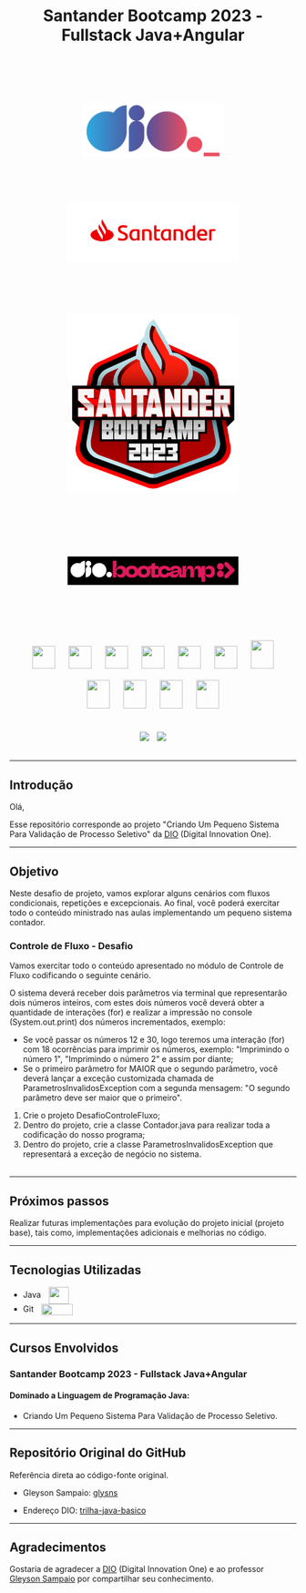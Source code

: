 <div align="center">
    <h1>Santander Bootcamp 2023 - Fullstack Java+Angular</h1>
</div>
<br><br>
<div align="center">
    <img src="assets\images\dio-logo.png" width="250" height="" hspace="50" style="margin:50px"/>
    <img src="assets\images\santander-logo.png" width="300" height="" hspace="25" style="margin:25px"/>
</div>
<br><br>
<div align="center"><img src="assets\images\bootcamp-santander.png" width="300" height="" hspace="" style="margin: 25px"/>
</div>
<br><br>
<div align="center"> <img src="assets\images\bootcamp-dio.png" width="300" height="" hspace="10" style="margin: 50px"/>
</div> 
<br><br>

<div align="center">
    <img src="https://cdn.jsdelivr.net/gh/devicons/devicon/icons/git/git-original.svg" width="40" height="40" hspace="10" style="margin: 10px"/>
    <img src="https://cdn.jsdelivr.net/gh/devicons/devicon/icons/html5/html5-original.svg" width="40" height="40" hspace="10" style="margin: 10px"/>
    <img src="https://cdn.jsdelivr.net/gh/devicons/devicon/icons/css3/css3-original.svg" width="40" height="40" hspace="10" style="margin: 10px"/>
    <img src="https://cdn.jsdelivr.net/gh/devicons/devicon/icons/javascript/javascript-original.svg" width="40" height="40" hspace="10" style="margin: 10px"/>
    <img src="https://cdn.jsdelivr.net/gh/devicons/devicon/icons/typescript/typescript-original.svg" width="40" height="40" hspace="10" style="margin: 10px"/>
    <img src="https://cdn.jsdelivr.net/gh/devicons/devicon/icons/angularjs/angularjs-original.svg" width="40" height="40" hspace="10" style="margin: 10px"/>
    <img src="https://cdn.jsdelivr.net/gh/devicons/devicon/icons/java/java-original.svg" width="40" height="50" hspace="10" style="margin: 10px"/>
    <img src="https://cdn.jsdelivr.net/gh/devicons/devicon/icons/spring/spring-original.svg" width="40" height="50" hspace="10" style="margin: 10px"/>    
    <img src="https://cdn.jsdelivr.net/gh/devicons/devicon/icons/mysql/mysql-original.svg" width="40" height="50" hspace="10" style="margin: 10px"/>
    <img src="https://cdn.jsdelivr.net/gh/devicons/devicon/icons/postgresql/postgresql-original.svg" width="40" height="50" hspace="10" style="margin: 10px"/>
    <img src="https://cdn.jsdelivr.net/gh/devicons/devicon/icons/mongodb/mongodb-original.svg" width="40" height="50" hspace="10" style="margin: 10px"/>          
</div>
<br>

</p>
<div align="center">
    <img src="https://img.shields.io/badge/IN%C3%8DCIO-17%2F08%2F2023-green" hspace="5"/>
    <img src="https://img.shields.io/badge/T%C3%89RMINO-22%2F10%2F2023-red" hspace="5"/>
</div>
<br>
<hr>


## Introdução
Olá,

Esse repositório corresponde ao projeto "Criando Um Pequeno Sistema Para Validação de Processo Seletivo" da [DIO](https://www.dio.me/) (Digital Innovation One).

<hr>

## Objetivo

Neste desafio de projeto, vamos explorar alguns cenários com fluxos condicionais, repetições e excepcionais. Ao final, você poderá exercitar todo o conteúdo ministrado nas aulas implementando um pequeno sistema contador.

### Controle de Fluxo - Desafio

Vamos exercitar todo o conteúdo apresentado no módulo de Controle de Fluxo codificando o seguinte cenário.

O sistema deverá receber dois parâmetros via terminal que representarão dois números inteiros, com estes dois números você deverá obter a quantidade de interações (for) e realizar a impressão no console (System.out.print) dos números incrementados, exemplo:

- Se você passar os números 12 e 30, logo teremos uma interação (for) com 18 ocorrências para imprimir os números, exemplo: "Imprimindo o número 1", "Imprimindo o número 2" e assim por diante;
- Se o primeiro parâmetro for MAIOR que o segundo parâmetro, você deverá lançar a exceção customizada chamada de ParametrosInvalidosException com a segunda mensagem: "O segundo parâmetro deve ser maior que o primeiro".

1. Crie o projeto DesafioControleFluxo;
2.  Dentro do projeto, crie a classe Contador.java para realizar toda a codificação do nosso programa;
3. Dentro do projeto, crie a classe ParametrosInvalidosException que representará a exceção de negócio no sistema.
<br><br>
<hr>

## Próximos passos

Realizar futuras implementações para evolução do projeto inicial (projeto base), tais como, implementações adicionais e melhorias no código.
<hr>

## Tecnologias Utilizadas

- Java <img align=center src="https://cdn.jsdelivr.net/gh/devicons/devicon/icons/java/java-original.svg" width="35" height="30" hspace="5" style="margin-left: 10px"/>
- Git <img align=center src="https://cdn.jsdelivr.net/gh/devicons/devicon/icons/git/git-original.svg" width="55" height="20" hspace="5" style="margin-left: 10px"/>
<hr>       

## Cursos Envolvidos
### **Santander Bootcamp 2023 - Fullstack Java+Angular** 
#### **Dominado a Linguagem de Programação Java:**

- Criando Um Pequeno Sistema Para Validação de Processo Seletivo.
<hr>

## Repositório Original do GitHub

Referência direta ao código-fonte original.

- Gleyson Sampaio: [glysns](https://github.com/glysns)

- Endereço DIO: [trilha-java-basico](https://github.com/digitalinnovationone/trilha-java-basico)
<hr>

## Agradecimentos
Gostaria de agradecer a [DIO](https://www.dio.me/) (Digital Innovation One) e ao professor [Gleyson Sampaio](https://github.com/glysns) por compartilhar seu conhecimento.
